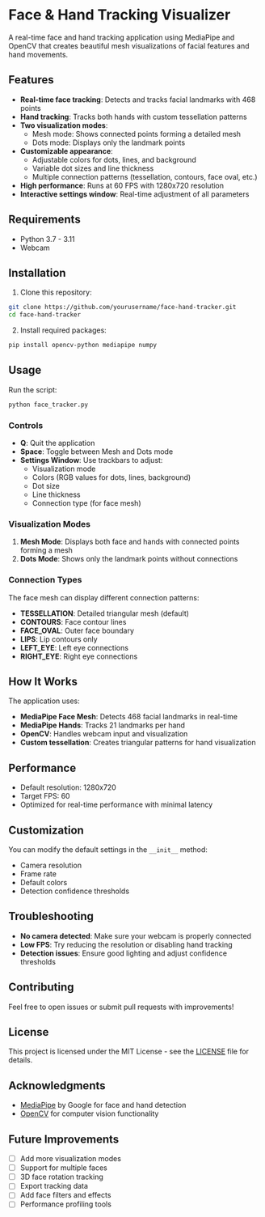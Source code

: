 # Face & Hand Tracking Visualizer

A real-time face and hand tracking application using MediaPipe and OpenCV that creates beautiful mesh visualizations of facial features and hand movements.

## Features

- **Real-time face tracking**: Detects and tracks facial landmarks with 468 points
- **Hand tracking**: Tracks both hands with custom tessellation patterns
- **Two visualization modes**:
  - Mesh mode: Shows connected points forming a detailed mesh
  - Dots mode: Displays only the landmark points
- **Customizable appearance**:
  - Adjustable colors for dots, lines, and background
  - Variable dot sizes and line thickness
  - Multiple connection patterns (tessellation, contours, face oval, etc.)
- **High performance**: Runs at 60 FPS with 1280x720 resolution
- **Interactive settings window**: Real-time adjustment of all parameters

## Requirements

- Python 3.7 - 3.11
- Webcam

## Installation

1. Clone this repository:
```bash
git clone https://github.com/yourusername/face-hand-tracker.git
cd face-hand-tracker
```

2. Install required packages:
```bash
pip install opencv-python mediapipe numpy
```

## Usage

Run the script:
```bash
python face_tracker.py
```

### Controls

- **Q**: Quit the application
- **Space**: Toggle between Mesh and Dots mode
- **Settings Window**: Use trackbars to adjust:
  - Visualization mode
  - Colors (RGB values for dots, lines, background)
  - Dot size
  - Line thickness
  - Connection type (for face mesh)

### Visualization Modes

1. **Mesh Mode**: Displays both face and hands with connected points forming a mesh
2. **Dots Mode**: Shows only the landmark points without connections

### Connection Types

The face mesh can display different connection patterns:
- **TESSELLATION**: Detailed triangular mesh (default)
- **CONTOURS**: Face contour lines
- **FACE_OVAL**: Outer face boundary
- **LIPS**: Lip contours only
- **LEFT_EYE**: Left eye connections
- **RIGHT_EYE**: Right eye connections

## How It Works

The application uses:
- **MediaPipe Face Mesh**: Detects 468 facial landmarks in real-time
- **MediaPipe Hands**: Tracks 21 landmarks per hand
- **OpenCV**: Handles webcam input and visualization
- **Custom tessellation**: Creates triangular patterns for hand visualization

## Performance

- Default resolution: 1280x720
- Target FPS: 60
- Optimized for real-time performance with minimal latency

## Customization

You can modify the default settings in the `__init__` method:
- Camera resolution
- Frame rate
- Default colors
- Detection confidence thresholds

## Troubleshooting

- **No camera detected**: Make sure your webcam is properly connected
- **Low FPS**: Try reducing the resolution or disabling hand tracking
- **Detection issues**: Ensure good lighting and adjust confidence thresholds

## Contributing

Feel free to open issues or submit pull requests with improvements!

## License

This project is licensed under the MIT License - see the [LICENSE](LICENSE) file for details.

## Acknowledgments

- [MediaPipe](https://github.com/google-ai-edge/mediapipe) by Google for face and hand detection
- [OpenCV](https://opencv.org) for computer vision functionality

## Future Improvements

- [ ] Add more visualization modes
- [ ] Support for multiple faces
- [ ] 3D face rotation tracking
- [ ] Export tracking data
- [ ] Add face filters and effects
- [ ] Performance profiling tools
